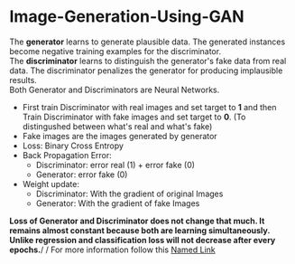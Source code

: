 # Image-Generation-Using-GAN
The **generator** learns to generate plausible data. The generated instances become negative training examples for the discriminator.\
The **discriminator** learns to distinguish the generator's fake data from real data. The discriminator penalizes the generator for producing implausible results.\
Both Generator and Discriminators are Neural Networks.
* First train Discriminator with real images and set target to **1** and then Train Discriminator with fake images and set target to **0**. (To distingushed between what's real and what's fake)
* Fake images are the images generated by generator
* Loss: Binary Cross Entropy
* Back Propagation Error:
  * Discriminator: error real (1) + error fake (0)
  * Generator: error fake (0)
* Weight update:
  * Discriminator: With the gradient of original Images
  * Generator: With the gradient of fake Images
  
**Loss of Generator and Discriminator does not change that much. It remains almost constant because both are learning simultaneously.\
Unlike regression and classification loss will not decrease after every epochs.**/
/
For more information follow this [Named Link](https://developers.google.com/machine-learning/gan "Generative Adversarial Networks (GANs)")
